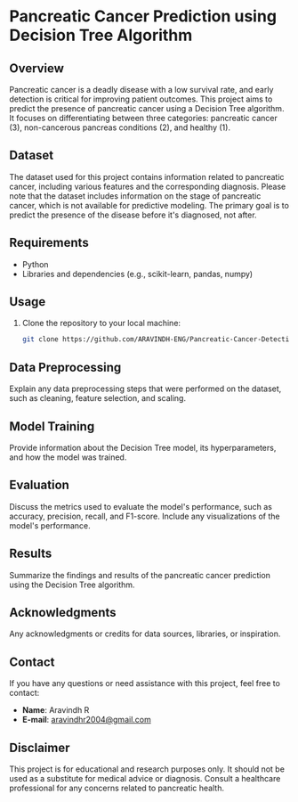# Pancreatic Cancer Prediction using Decision Tree Algorithm

## Overview

Pancreatic cancer is a deadly disease with a low survival rate, and early detection is critical for improving patient outcomes. This project aims to predict the presence of pancreatic cancer using a Decision Tree algorithm. It focuses on differentiating between three categories: pancreatic cancer (3), non-cancerous pancreas conditions (2), and healthy (1).

## Dataset

The dataset used for this project contains information related to pancreatic cancer, including various features and the corresponding diagnosis. Please note that the dataset includes information on the stage of pancreatic cancer, which is not available for predictive modeling. The primary goal is to predict the presence of the disease before it's diagnosed, not after.

## Requirements

- Python
- Libraries and dependencies (e.g., scikit-learn, pandas, numpy)

## Usage

1. Clone the repository to your local machine:

   ```bash
   git clone https://github.com/ARAVINDH-ENG/Pancreatic-Cancer-Detection.git


## Data Preprocessing
Explain any data preprocessing steps that were performed on the dataset, such as cleaning, feature selection, and scaling.

## Model Training
Provide information about the Decision Tree model, its hyperparameters, and how the model was trained.

## Evaluation
Discuss the metrics used to evaluate the model's performance, such as accuracy, precision, recall, and F1-score. Include any visualizations of the model's performance.

## Results
Summarize the findings and results of the pancreatic cancer prediction using the Decision Tree algorithm.

## Acknowledgments
Any acknowledgments or credits for data sources, libraries, or inspiration.

## Contact
If you have any questions or need assistance with this project, feel free to contact:

- **Name**: Aravindh R
- **E-mail**: [aravindhr2004@gmail.com](mailto:aravindhr2004@gmail.com)


## Disclaimer
This project is for educational and research purposes only. It should not be used as a substitute for medical advice or diagnosis. Consult a healthcare professional for any concerns related to pancreatic health.